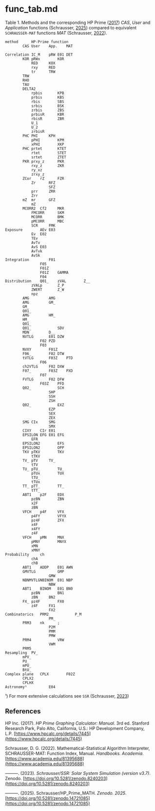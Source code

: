 # func_tab.md

Table 1. Methods and the corresponding HP Prime ([2017](https://www.hpcalc.org/details/7445)) *CAS*, *User* and *Application* functions (Schrausser, [2025](https://doi.org/10.5281/zenodo.14721085)) compared to equivalent `SCHRAUSSER-MAT` functions *MAT* (Schrausser, [2022](https://www.academia.edu/81395688)).			
~~~
method		HP-Prime function			
		CAS	User	App.	MAT

Correlation	IC_M	pRW	E01	DET
		KOR	pRWx		KOR
			RED		KOX
			rxy		RED
			tr		TRW
		TRW		
		RHO			
		TAU			
		DELTA2			
			rpbis		KPB
			prbis		KBS
			rbis		SBS
			srbis		BSK
			zrbis		ZBS
			prbisR		KBR
			rbisR		ZBR
			U_1		
			U_2		
			zrbisR		
		PHC	PHI		KPH
			pPHI		KPM
			xPHI		XKP
		PHC	prtet		KTET
			rtet		STET
			srtet		ZTET
		PKR	prxy_z		PKR
			rxy_z		ZKR
			ry_xz		
			zrxy_z		
		ZCor	rZ		FZR
			Zr		RFZ
					SFZ
			prr		ZRR
			Zrr		
		mZ	mr		GFZ
			mZ		
		MCORR2	Cf2		MKR
			FMCORR		SKM
			MCORR		BMK
			pMCORR		MBC
			SCR		FMK
Exposure		AEv	E03	
			Ev	E02	
			TEv		
			AvTv		
			AvS	E03	
			AvTvk		
			AvSk		
Integration			F01	
				F05	
				F01Z	
				F01Z	GAMMA
				F04	
Distribution	Q01_	zVAL		Z__
			zVALp		Z_P
			ZWERT		Z_W
			npz		
		AMG			AMG
		AMG			GM_
		GM_			
		Q01_			
		AMG			HM_
		HM_			
		Q01_			
		Q01_			SDV
		MDN			D__
		NVTLG		E01	DZW
				F02	PZD
				F03
		NVXY		F01Z	
		F06_		F02	DTW
		tVTLG		F03Z	PTD
				F06	
		ch2VTLG		F02	DXW
		F07_		F03Z	PXD
				F07	
		FVTLG		F02	DFW
				F03Z	PFD
		Q02_			SCH
					SHP
					SSH
					ZSH
		Q02_			EXZ
					EZP
					SEX
					ZEX
		SMG	CIx		SMG
					SMX
		CIXY	CIr	E01	
		EPSILON	EFG	E01	EFG
			EFR		
		EPSILON2		EFS
		EPSILON2		OPP
		TKV	pTKV		TKV
			tTKV		
		TV_	pTV		TV_
			tTV		
		TU_	pTU_		TU_
			pTUx		TUX
			tTU_		
			tTUx		
		TT_	pTT_		TT_
			tTT_		
		ABT1	p2F		EDX
			pzBN		ZBN
			x2F		
			zBN		
		VFCH	p4F		VFX
			p4FY		VFYX
			pz4F		ZFX
			x4F		
			x4FY		
			z4F		
		VFCH	pMN		MNX
			pMNY		MNYX
			xMN		
			xMNY		
Probability		ch		
			chA		
			chB		
		ABT1	ADDP	E01	AWN
		GMVTLG			GMP
					GMW
		NBNMVTLGNBINOM	E01	NBP
					NBW
		ABT1	BINOM	E01	BN0
			pzBN		BN1
			zBN		BN2
		FX_	pz4F		FX0
			z4F		FX1
					FX2
Combinatorics	PRM2			P_M
					PM_
		PRM3	nk		;
					P2M
					PMM
					PMW
		PRM4			VRW
					VWM
		PRM5			
Resampling	PV_			
		mPV_			
		PU_			
		mPU_			
		BtU_			
Complex plane	CPLX		F02Z	
		CPLX2			
		CPLHX			
Astronomy¹			E04
~~~
¹) For more extensive calculations see `SSR` (Schrausser, [2023](https://doi.org/10.5281/zenodo.8240203))

## References

HP Inc. (2017). *HP Prime Graphing Calculator: Manual*. 3rd ed. Stanford Research Park, Palo Alto, California, U.S.: HP Development Company, L.P. [https://www.hpcalc.org/details/7445](https://www.hpcalc.org/details/7445)

Schrausser, D. G. (2022). Mathematical-Statistical Algorithm Interpreter, SCHRAUSSER-MAT: Function Index, Manual. *Handbooks. Academia*. [https://www.academia.edu/81395688](https://www.academia.edu/81395688)

———. (2023). *Schrausser/SSR: Solar System Simulation (version v3.7)*. Zenodo. [https://doi.org/10.5281/zenodo.8240203](https://doi.org/10.5281/zenodo.8240203)

———. (2025). Schrausser/HP_Prime_MATH. *Zenodo. 2025*. [https://doi.org/10.5281/zenodo.14721085](https://doi.org/10.5281/zenodo.14721085)
